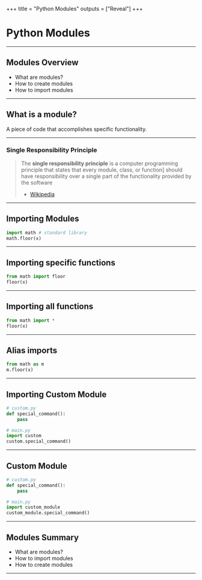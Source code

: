 +++
title = "Python Modules"
outputs = ["Reveal"]
+++

# Python Modules

---

## Modules Overview

- What are modules?
- How to create modules
- How to import modules

---

## What is a module?

A piece of code that accomplishes specific functionality.

---

### Single Responsibility Principle

> The **single responsibility principle** is a computer programming principle that states that every module, class, or function] should have responsibility over a single part of the functionality provided by the software
>
> - [Wikipedia](https://en.wikipedia.org/wiki/Single_responsibility_principle)

---

## Importing Modules

```py
import math # standard library
math.floor(x)
```

---

## Importing specific functions

```py
from math import floor
floor(x)
```

---

## Importing all functions

```py
from math import *
floor(x)
```

---

## Alias imports

```py
from math as m
m.floor(x)
```

---

## Importing Custom Module

```py
# custom.py
def special_command():
    pass
```

```py
# main.py
import custom
custom.special_command()
```

---

## Custom Module

```py
# custom.py
def special_command():
    pass
```

```py
# main.py
import custom_module
custom_module.special_command()
```

---

## Modules Summary

- What are modules?
- How to import modules
- How to create modules

---
